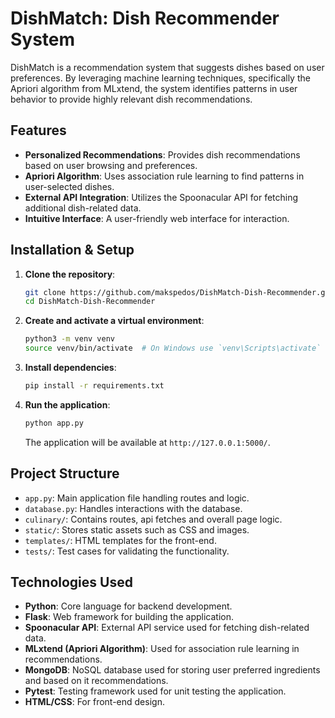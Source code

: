 # DishMatch: Dish Recommender System

DishMatch is a recommendation system that suggests dishes based on user preferences.
By leveraging machine learning techniques, specifically the Apriori algorithm from MLxtend, the system identifies patterns in user behavior to provide highly relevant dish recommendations.
## Features

- **Personalized Recommendations**: Provides dish recommendations based on user browsing and preferences.
- **Apriori Algorithm**: Uses association rule learning to find patterns in user-selected dishes.
- **External API Integration**: Utilizes the Spoonacular API for fetching additional dish-related data.
- **Intuitive Interface**: A user-friendly web interface for interaction.

## Installation & Setup

1. **Clone the repository**:

   ```bash
   git clone https://github.com/makspedos/DishMatch-Dish-Recommender.git
   cd DishMatch-Dish-Recommender
   ```

2. **Create and activate a virtual environment**:

   ```bash
   python3 -m venv venv
   source venv/bin/activate  # On Windows use `venv\Scripts\activate`
   ```

3. **Install dependencies**:

   ```bash
   pip install -r requirements.txt
   ```

4. **Run the application**:

   ```bash
   python app.py
   ```

   The application will be available at `http://127.0.0.1:5000/`.

## Project Structure

- `app.py`: Main application file handling routes and logic.
- `database.py`: Handles interactions with the database.
- `culinary/`: Contains routes, api fetches and overall page logic. 
- `static/`: Stores static assets such as CSS and images.
- `templates/`: HTML templates for the front-end.
- `tests/`: Test cases for validating the functionality.

## Technologies Used

- **Python**: Core language for backend development.
- **Flask**: Web framework for building the application.
- **Spoonacular API**: External API service used for fetching dish-related data.
- **MLxtend (Apriori Algorithm)**: Used for association rule learning in recommendations.
- **MongoDB**: NoSQL database used for storing user preferred ingredients and based on it recommendations.
- **Pytest**: Testing framework used for unit testing the application.
- **HTML/CSS**: For front-end design.
